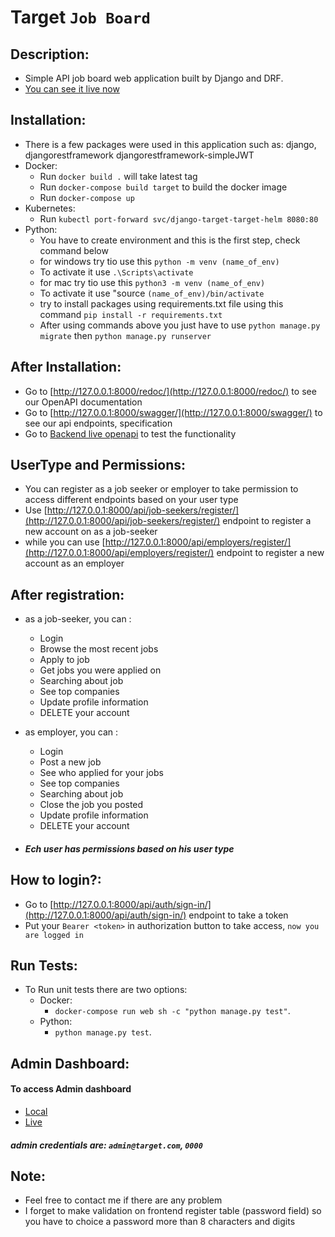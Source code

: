 # Target ` Job Board `

## Description:
* Simple API job board web application built by Django and DRF.
* [You can see it live now](https://target-job-board-app.netlify.app/)


## Installation:
* There is a few packages were used in this application such as: django, djangorestframework djangorestframework-simpleJWT
* Docker:
    * Run `docker build .` will take latest tag
    * Run `docker-compose build target` to build the docker image
    * Run `docker-compose up`
* Kubernetes:
    * Run `kubectl port-forward svc/django-target-target-helm 8080:80`
* Python:
    * You have to create environment and this is the first step, check command below
    * for windows try tio use this `python -m venv (name_of_env)`
    * To activate it use `.\Scripts\activate`
    * for mac try tio use this `python3 -m venv (name_of_env)`
    * To activate it use "source `(name_of_env)/bin/activate`
    * try to install packages using requirements.txt file using this command ` pip install -r requirements.txt `
    * After using commands above you just have to use `python manage.py migrate` then `python manage.py runserver`


## After Installation:
* Go to [http://127.0.0.1:8000/redoc/](http://127.0.0.1:8000/redoc/) to see our OpenAPI documentation
* Go to [http://127.0.0.1:8000/swagger/](http://127.0.0.1:8000/swagger/) to see our api endpoints, specification
* Go to [Backend live openapi](https://target-job-board-app.herokuapp.com/swagger/) to test the functionality
## UserType and Permissions:
* You can register as a job seeker or employer to take permission to access different endpoints based on your user type
* Use [http://127.0.0.1:8000/api/job-seekers/register/](http://127.0.0.1:8000/api/job-seekers/register/) endpoint to register a new account on as a job-seeker
* while you can use [http://127.0.0.1:8000/api/employers/register/](http://127.0.0.1:8000/api/employers/register/) endpoint to register a new account as an employer


## After registration:
* as a job-seeker, you can :
    - Login
    - Browse the most recent jobs
    - Apply to job
    - Get jobs you were applied on 
    - Searching about job
    - See top companies
    - Update profile information
    - DELETE your account

* as employer, you can :
    - Login
    - Post a new job
    - See who applied for your jobs
    - See top companies
    - Searching about job
    - Close the job you posted
    - Update profile information
    - DELETE your account

* #####  Ech user has permissions based on his user type

## How to login?:
- Go to [http://127.0.0.1:8000/api/auth/sign-in/](http://127.0.0.1:8000/api/auth/sign-in/) endpoint to take a token
- Put your `Bearer <token>` in authorization button to take access, `now you are logged in`

## Run Tests:
- To Run unit tests there are two options:
    - Docker:
        - `docker-compose run web sh -c "python manage.py test"`.
    - Python:
        - `python manage.py test`.

## Admin Dashboard:
#### To access Admin dashboard 
- [Local](http://127.0.0.1:8000/admin/) 
- [Live](http://target-job-board-app.herokuapp.com/admin/)
    
##### admin credentials are: `admin@target.com`, `0000`

## Note:
- Feel free to contact me if there are any problem
- I forget to make validation on frontend register table (password field) so you have to choice a password more than 8 characters and digits 
